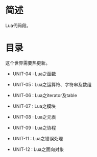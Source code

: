 # 简述

Lua代码段。

# 目录

这个世界需要热更新。

+ UNIT-04 : Lua之函数

+ UNIT-05 : Lua之运算符、字符串及数组

+ UNIT-06 : Lua之iterator及table

+ UNIT-07 : Lua之模块

+ UNIT-08 : Lua之元表

+ UNIT-09 : Lua之协程

+ UNIT-11 : Lua之错误处理

+ UNIT-12 : Lua之面向对象
